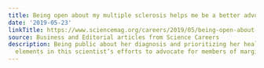 ```yaml
---
title: Being open about my multiple sclerosis helps me be a better advocate
date: '2019-05-23'
linkTitle: https://www.sciencemag.org/careers/2019/05/being-open-about-my-multiple-sclerosis-helps-me-be-better-advocate
source: Business and Editorial articles from Science Careers
description: Being public about her diagnosis and prioritizing her health are important
  elements in this scientist’s efforts to advocate for members of marginalized groups
---
```


